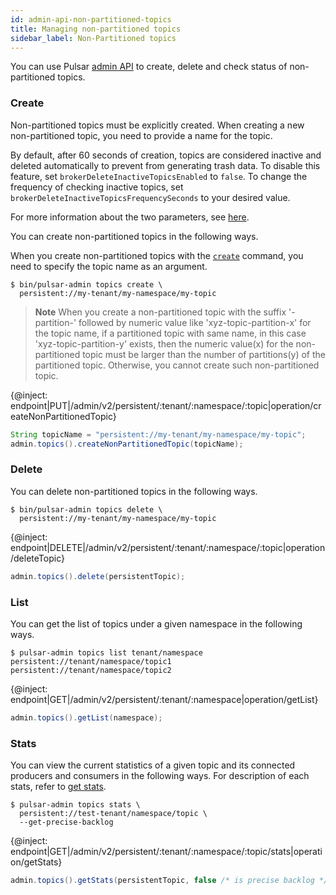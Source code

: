 ```yaml
---
id: admin-api-non-partitioned-topics
title: Managing non-partitioned topics
sidebar_label: Non-Partitioned topics
---
```



You can use Pulsar [admin API](admin-api-overview.md) to create, delete and check status of non-partitioned topics.

### Create
Non-partitioned topics must be explicitly created. When creating a new non-partitioned topic, you need to provide a name for the topic.

By default, after 60 seconds of creation, topics are considered inactive and deleted automatically to prevent from generating trash data. To disable this feature, set `brokerDeleteInactiveTopicsEnabled`  to `false`. To change the frequency of checking inactive topics, set `brokerDeleteInactiveTopicsFrequencySeconds` to your desired value.

For more information about the two parameters, see [here](reference-configuration.md#broker).

You can create non-partitioned topics in the following ways.
<!--DOCUSAURUS_CODE_TABS-->
<!--pulsar-admin-->
When you create non-partitioned topics with the [`create`](reference-pulsar-admin.md#create-3) command, you need to specify the topic name as an argument.

```shell
$ bin/pulsar-admin topics create \
  persistent://my-tenant/my-namespace/my-topic
```
> **Note**
> When you create a non-partitioned topic with the suffix '-partition-' followed by numeric value like 'xyz-topic-partition-x' for the topic name, if a partitioned topic with same name, in this case 'xyz-topic-partition-y' exists, then the numeric value(x) for the non-partitioned topic must be larger than the number of partitions(y) of the partitioned topic. Otherwise, you cannot create such non-partitioned topic. 

<!--REST API-->
{@inject: endpoint|PUT|/admin/v2/persistent/:tenant/:namespace/:topic|operation/createNonPartitionedTopic}

<!--Java-->
```java
String topicName = "persistent://my-tenant/my-namespace/my-topic";
admin.topics().createNonPartitionedTopic(topicName);
```

<!--END_DOCUSAURUS_CODE_TABS-->

### Delete
You can delete non-partitioned topics in the following ways.
<!--DOCUSAURUS_CODE_TABS-->
<!--pulsar-admin-->
```shell
$ bin/pulsar-admin topics delete \
  persistent://my-tenant/my-namespace/my-topic
```

<!--REST API-->
{@inject: endpoint|DELETE|/admin/v2/persistent/:tenant/:namespace/:topic|operation/deleteTopic}

<!--Java-->
```java
admin.topics().delete(persistentTopic);
```

<!--END_DOCUSAURUS_CODE_TABS-->

### List

You can get the list of topics under a given namespace in the following ways.  
<!--DOCUSAURUS_CODE_TABS-->
<!--pulsar-admin-->
```shell
$ pulsar-admin topics list tenant/namespace
persistent://tenant/namespace/topic1
persistent://tenant/namespace/topic2
```

<!--REST API-->
{@inject: endpoint|GET|/admin/v2/persistent/:tenant/:namespace|operation/getList}

<!--Java-->
```java
admin.topics().getList(namespace);
```

<!--END_DOCUSAURUS_CODE_TABS-->

### Stats

You can view the current statistics of a given topic and its connected producers and consumers in the following ways. For description of each stats, refer to [get stats](#get-stats).

<!--DOCUSAURUS_CODE_TABS-->
<!--pulsar-admin-->
```shell
$ pulsar-admin topics stats \
  persistent://test-tenant/namespace/topic \
  --get-precise-backlog
```

<!--REST API-->
{@inject: endpoint|GET|/admin/v2/persistent/:tenant/:namespace/:topic/stats|operation/getStats}

<!--Java-->
```java
admin.topics().getStats(persistentTopic, false /* is precise backlog */);
```
<!--END_DOCUSAURUS_CODE_TABS-->